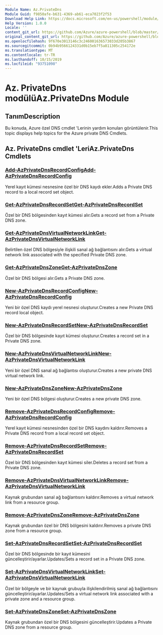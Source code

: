 ```yaml
---
Module Name: Az.PrivateDns
Module Guid: f9850afe-b631-4369-ab61-eca7023f2f53
Download Help Link: https://docs.microsoft.com/en-us/powershell/module/az.privatedns
Help Version: 1.0.0
Locale: ''
content_git_url: https://github.com/Azure/azure-powershell/blob/master/src/PrivateDns/PrivateDns/help/Az.PrivateDNS.md
original_content_git_url: https://github.com/Azure/azure-powershell/blob/master/src/PrivateDns/PrivateDns/help/Az.PrivateDNS.md
ms.openlocfilehash: 9f670e3013146c3c246001636573033d205b3867
ms.sourcegitcommit: 0b94b9566124331d0b15eb7f5a811305c254172e
ms.translationtype: MT
ms.contentlocale: tr-TR
ms.lasthandoff: 10/15/2019
ms.locfileid: "93751098"
---
```

# <span data-ttu-id="7c710-101">Az. PrivateDns modülü</span><span class="sxs-lookup"><span data-stu-id="7c710-101">Az.PrivateDns Module</span></span>
## <span data-ttu-id="7c710-102">Tanım</span><span class="sxs-lookup"><span data-stu-id="7c710-102">Description</span></span>
<span data-ttu-id="7c710-103">Bu konuda, Azure özel DNS cmdlet 'Lerinin yardım konuları görüntülenir.</span><span class="sxs-lookup"><span data-stu-id="7c710-103">This topic displays help topics for the Azure private DNS Cmdlets.</span></span>

## <span data-ttu-id="7c710-104">Az. PrivateDns cmdlet 'Leri</span><span class="sxs-lookup"><span data-stu-id="7c710-104">Az.PrivateDns Cmdlets</span></span>
### [<span data-ttu-id="7c710-105">Add-AzPrivateDnsRecordConfig</span><span class="sxs-lookup"><span data-stu-id="7c710-105">Add-AzPrivateDnsRecordConfig</span></span>](Add-AzPrivateDnsRecordConfig.md)
<span data-ttu-id="7c710-106">Yerel kayıt kümesi nesnesine özel bir DNS kaydı ekler.</span><span class="sxs-lookup"><span data-stu-id="7c710-106">Adds a Private DNS record to a local record set object.</span></span>

### [<span data-ttu-id="7c710-107">Get-AzPrivateDnsRecordSet</span><span class="sxs-lookup"><span data-stu-id="7c710-107">Get-AzPrivateDnsRecordSet</span></span>](Get-AzPrivateDnsRecordSet.md)
<span data-ttu-id="7c710-108">Özel bir DNS bölgesinden kayıt kümesi alır.</span><span class="sxs-lookup"><span data-stu-id="7c710-108">Gets a record set from a Private DNS zone.</span></span>

### [<span data-ttu-id="7c710-109">Get-AzPrivateDnsVirtualNetworkLink</span><span class="sxs-lookup"><span data-stu-id="7c710-109">Get-AzPrivateDnsVirtualNetworkLink</span></span>](Get-AzPrivateDnsVirtualNetworkLink.md)
<span data-ttu-id="7c710-110">Belirtilen özel DNS bölgesiyle ilişkili sanal ağ bağlantısını alır.</span><span class="sxs-lookup"><span data-stu-id="7c710-110">Gets a virtual network link associated with the specified Private DNS zone.</span></span>

### [<span data-ttu-id="7c710-111">Get-AzPrivateDnsZone</span><span class="sxs-lookup"><span data-stu-id="7c710-111">Get-AzPrivateDnsZone</span></span>](Get-AzPrivateDnsZone.md)
<span data-ttu-id="7c710-112">Özel bir DNS bölgesi alır.</span><span class="sxs-lookup"><span data-stu-id="7c710-112">Gets a Private DNS zone.</span></span>

### [<span data-ttu-id="7c710-113">New-AzPrivateDnsRecordConfig</span><span class="sxs-lookup"><span data-stu-id="7c710-113">New-AzPrivateDnsRecordConfig</span></span>](New-AzPrivateDnsRecordConfig.md)
<span data-ttu-id="7c710-114">Yeni bir özel DNS kaydı yerel nesnesi oluşturur.</span><span class="sxs-lookup"><span data-stu-id="7c710-114">Creates a new Private DNS record local object.</span></span>

### [<span data-ttu-id="7c710-115">New-AzPrivateDnsRecordSet</span><span class="sxs-lookup"><span data-stu-id="7c710-115">New-AzPrivateDnsRecordSet</span></span>](New-AzPrivateDnsRecordSet.md)
<span data-ttu-id="7c710-116">Özel bir DNS bölgesinde kayıt kümesi oluşturur.</span><span class="sxs-lookup"><span data-stu-id="7c710-116">Creates a record set in a Private DNS zone.</span></span>

### [<span data-ttu-id="7c710-117">New-AzPrivateDnsVirtualNetworkLink</span><span class="sxs-lookup"><span data-stu-id="7c710-117">New-AzPrivateDnsVirtualNetworkLink</span></span>](New-AzPrivateDnsVirtualNetworkLink.md)
<span data-ttu-id="7c710-118">Yeni bir özel DNS sanal ağ bağlantısı oluşturur.</span><span class="sxs-lookup"><span data-stu-id="7c710-118">Creates a new private DNS virtual network link.</span></span>

### [<span data-ttu-id="7c710-119">New-AzPrivateDnsZone</span><span class="sxs-lookup"><span data-stu-id="7c710-119">New-AzPrivateDnsZone</span></span>](New-AzPrivateDnsZone.md)
<span data-ttu-id="7c710-120">Yeni bir özel DNS bölgesi oluşturur.</span><span class="sxs-lookup"><span data-stu-id="7c710-120">Creates a new private DNS zone.</span></span>

### [<span data-ttu-id="7c710-121">Remove-AzPrivateDnsRecordConfig</span><span class="sxs-lookup"><span data-stu-id="7c710-121">Remove-AzPrivateDnsRecordConfig</span></span>](Remove-AzPrivateDnsRecordConfig.md)
<span data-ttu-id="7c710-122">Yerel kayıt kümesi nesnesinden özel bir DNS kaydını kaldırır.</span><span class="sxs-lookup"><span data-stu-id="7c710-122">Removes a Private DNS record from a local record set object.</span></span>

### [<span data-ttu-id="7c710-123">Remove-AzPrivateDnsRecordSet</span><span class="sxs-lookup"><span data-stu-id="7c710-123">Remove-AzPrivateDnsRecordSet</span></span>](Remove-AzPrivateDnsRecordSet.md)
<span data-ttu-id="7c710-124">Özel bir DNS bölgesinden kayıt kümesi siler.</span><span class="sxs-lookup"><span data-stu-id="7c710-124">Deletes a record set from a Private DNS zone.</span></span>

### [<span data-ttu-id="7c710-125">Remove-AzPrivateDnsVirtualNetworkLink</span><span class="sxs-lookup"><span data-stu-id="7c710-125">Remove-AzPrivateDnsVirtualNetworkLink</span></span>](Remove-AzPrivateDnsVirtualNetworkLink.md)
<span data-ttu-id="7c710-126">Kaynak grubundan sanal ağ bağlantısını kaldırır.</span><span class="sxs-lookup"><span data-stu-id="7c710-126">Removes a virtual network link from a resource group.</span></span>

### [<span data-ttu-id="7c710-127">Remove-AzPrivateDnsZone</span><span class="sxs-lookup"><span data-stu-id="7c710-127">Remove-AzPrivateDnsZone</span></span>](Remove-AzPrivateDnsZone.md)
<span data-ttu-id="7c710-128">Kaynak grubundan özel bir DNS bölgesini kaldırır.</span><span class="sxs-lookup"><span data-stu-id="7c710-128">Removes a private DNS zone from a resource group.</span></span>

### [<span data-ttu-id="7c710-129">Set-AzPrivateDnsRecordSet</span><span class="sxs-lookup"><span data-stu-id="7c710-129">Set-AzPrivateDnsRecordSet</span></span>](Set-AzPrivateDnsRecordSet.md)
<span data-ttu-id="7c710-130">Özel bir DNS bölgesinde bir kayıt kümesini güncelleştirir/ayarlar.</span><span class="sxs-lookup"><span data-stu-id="7c710-130">Updates/Sets a record set in a Private DNS zone.</span></span>

### [<span data-ttu-id="7c710-131">Set-AzPrivateDnsVirtualNetworkLink</span><span class="sxs-lookup"><span data-stu-id="7c710-131">Set-AzPrivateDnsVirtualNetworkLink</span></span>](Set-AzPrivateDnsVirtualNetworkLink.md)
<span data-ttu-id="7c710-132">Özel bir bölgeyle ve bir kaynak grubuyla ilişkilendirilmiş sanal ağ bağlantısını güncelleştirir/ayarlar.</span><span class="sxs-lookup"><span data-stu-id="7c710-132">Updates/Sets a virtual network link associated with a private zone and a resource group.</span></span>

### [<span data-ttu-id="7c710-133">Set-AzPrivateDnsZone</span><span class="sxs-lookup"><span data-stu-id="7c710-133">Set-AzPrivateDnsZone</span></span>](Set-AzPrivateDnsZone.md)
<span data-ttu-id="7c710-134">Kaynak grubundan özel bir DNS bölgesini güncelleştirir.</span><span class="sxs-lookup"><span data-stu-id="7c710-134">Updates a Private DNS zone from a resource group.</span></span>

